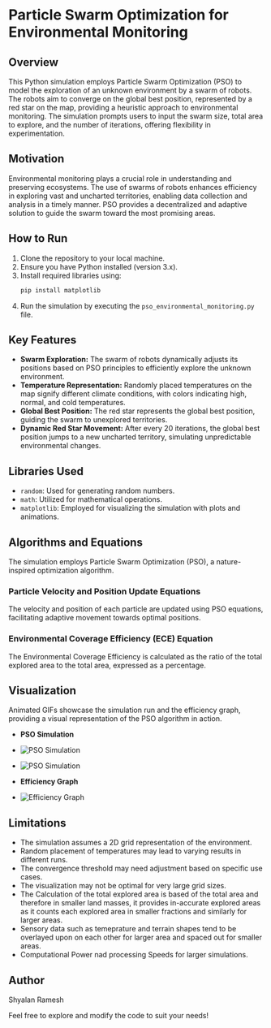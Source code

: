 # Particle Swarm Optimization for Environmental Monitoring

## Overview

This Python simulation employs Particle Swarm Optimization (PSO) to model the exploration of an unknown environment by a swarm of robots. The robots aim to converge on the global best position, represented by a red star on the map, providing a heuristic approach to environmental monitoring. The simulation prompts users to input the swarm size, total area to explore, and the number of iterations, offering flexibility in experimentation.

## Motivation

Environmental monitoring plays a crucial role in understanding and preserving ecosystems. The use of swarms of robots enhances efficiency in exploring vast and uncharted territories, enabling data collection and analysis in a timely manner. PSO provides a decentralized and adaptive solution to guide the swarm toward the most promising areas.

## How to Run

1. Clone the repository to your local machine.
2. Ensure you have Python installed (version 3.x).
3. Install required libraries using:
    ```bash
    pip install matplotlib
    ```
4. Run the simulation by executing the `pso_environmental_monitoring.py` file.

## Key Features

- **Swarm Exploration:** The swarm of robots dynamically adjusts its positions based on PSO principles to efficiently explore the unknown environment.
- **Temperature Representation:** Randomly placed temperatures on the map signify different climate conditions, with colors indicating high, normal, and cold temperatures.
- **Global Best Position:** The red star represents the global best position, guiding the swarm to unexplored territories.
- **Dynamic Red Star Movement:** After every 20 iterations, the global best position jumps to a new uncharted territory, simulating unpredictable environmental changes.

## Libraries Used

- `random`: Used for generating random numbers.
- `math`: Utilized for mathematical operations.
- `matplotlib`: Employed for visualizing the simulation with plots and animations.

## Algorithms and Equations

The simulation employs Particle Swarm Optimization (PSO), a nature-inspired optimization algorithm.

### Particle Velocity and Position Update Equations

The velocity and position of each particle are updated using PSO equations, facilitating adaptive movement towards optimal positions.

### Environmental Coverage Efficiency (ECE) Equation

The Environmental Coverage Efficiency is calculated as the ratio of the total explored area to the total area, expressed as a percentage.

## Visualization

Animated GIFs showcase the simulation run and the efficiency graph, providing a visual representation of the PSO algorithm in action.

- **PSO Simulation**
- ![PSO Simulation](Data/exploration1.gif)
- ![PSO Simulation](Data/exploration2.gif)

- **Efficiency Graph**
- ![Efficiency Graph](Data/efficiency_graph.gif)

## Limitations

- The simulation assumes a 2D grid representation of the environment.
- Random placement of temperatures may lead to varying results in different runs.
- The convergence threshold may need adjustment based on specific use cases.
- The visualization may not be optimal for very large grid sizes.
- The Calculation of the total explored area is based of the total area and therefore in smaller land masses, it provides in-accurate explored areas as it counts each explored area in smaller fractions and similarly for larger areas.
- Sensory data such as temeprature and terrain shapes tend to be overlayed upon on each other for larger area and spaced out for smaller areas.
- Computational Power nad processing Speeds for larger simulations.

## Author

Shyalan Ramesh

Feel free to explore and modify the code to suit your needs!
